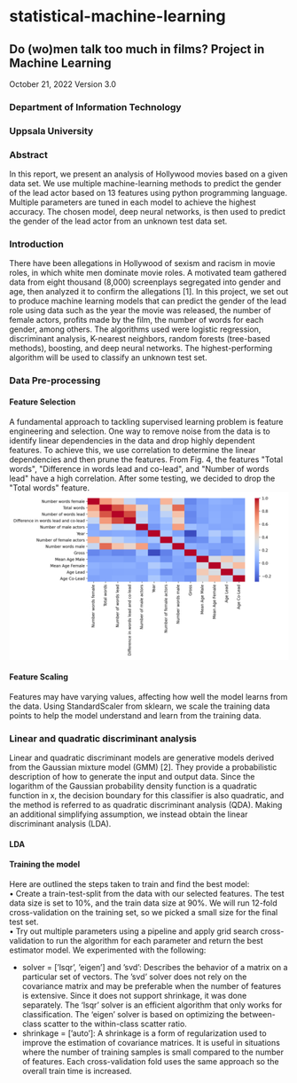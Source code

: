 # statistical-machine-learning
## Do (wo)men talk too much in films? Project in Machine Learning
October 21, 2022
Version 3.0

### Department of Information Technology
### Uppsala University

### Abstract
In this report, we present an analysis of Hollywood movies based on a given
data set. We use multiple machine-learning methods to predict the gender of the
lead actor based on 13 features using python programming language. Multiple
parameters are tuned in each model to achieve the highest accuracy. The chosen
model, deep neural networks, is then used to predict the gender of the lead actor
from an unknown test data set.

### Introduction
There have been allegations in Hollywood of sexism and racism in movie roles, in which white men
dominate movie roles. A motivated team gathered data from eight thousand (8,000) screenplays
segregated into gender and age, then analyzed it to confirm the allegations [1]. In this project, we
set out to produce machine learning models that can predict the gender of the lead role using data
such as the year the movie was released, the number of female actors, profits made by the film,
the number of words for each gender, among others. The algorithms used were logistic regression,
discriminant analysis, K-nearest neighbors, random forests (tree-based methods), boosting, and deep
neural networks. The highest-performing algorithm will be used to classify an unknown test set.

### Data Pre-processing
#### Feature Selection
A fundamental approach to tackling supervised learning problem is feature engineering and selection.
One way to remove noise from the data is to identify linear dependencies in the data and drop highly
dependent features. To achieve this, we use correlation to determine the linear dependencies and then
prune the features.
From Fig. 4, the features "Total words", "Difference in words lead and co-lead", and "Number of
words lead" have a high correlation. After some testing, we decided to drop the "Total words" feature.
![alt text](https://github.com/Dna072/statistical-machine-learning/blob/master/feature_corr.png "Figure 4: Grid of correlations between input columns")

#### Feature Scaling
Features may have varying values, affecting how well the model learns from the data. Using
StandardScaler from sklearn, we scale the training data points to help the model understand and learn
from the training data.

### Linear and quadratic discriminant analysis
Linear and quadratic discriminant models are generative models derived from the Gaussian mixture 
model (GMM) [2]. They provide a probabilistic description of how to generate the input and output
data. Since the logarithm of the Gaussian probability density function is a quadratic function in x,
the decision boundary for this classifier is also quadratic, and the method is referred to as quadratic
discriminant analysis (QDA). Making an additional simplifying assumption, we instead obtain the
linear discriminant analysis (LDA).

#### LDA
#### Training the model
Here are outlined the steps taken to train and find the best model:<br />
• Create a train-test-split from the data with our selected features. The test data size is set to 
10%, and the train data size at 90%. We will run 12-fold cross-validation on the training set, so we picked a small size for the final test set.<br />
• Try out multiple parameters using a pipeline and apply grid search cross-validation to run the algorithm for each parameter and return the best estimator model. We experimented with the following:
  * solver = [’lsqr’, ’eigen’] and ’svd’: Describes the behavior of a matrix on a particular set of vectors. The ’svd’ solver does not rely on the covariance matrix and may be preferable when the number of features is extensive. Since it does not support shrinkage, it was done separately. The ‘lsqr’ solver is an efficient algorithm that only works for classification. The ‘eigen’ solver is based on optimizing the between-class scatter to the within-class scatter ratio.
 * shrinkage = [’auto’]: A shrinkage is a form of regularization used to improve the estimation of covariance matrices. It is useful in situations where the number of training samples is small compared to the number of features. Each cross-validation fold uses the same approach so the overall train time is increased.
